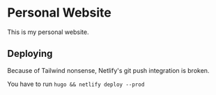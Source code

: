 # Personal Website

This is my personal website.

## Deploying

Because of Tailwind nonsense, Netlify's git push integration is broken.

You have to run `hugo && netlify deploy --prod`
